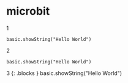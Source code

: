 # microbit
1
```block
basic.showString("Hello World")
```
2
```blocks
basic.showString("Hello World")
```
3
  {: .blocks }
  basic.showString("Hello World")


<script src="https://makecode.com/gh-pages-embed.js"></script><script>makeCodeRender("{{ site.makecode.home_url }}", "{{ site.github.owner_name }}/{{ site.github.repository_name }}");</script>
